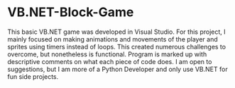 # VB.NET-Block-Game

This basic VB.NET game was developed in Visual Studio.  For this project, I mainly focused on making animations and movements of the player and sprites using timers instead of loops.  This created numerous challenges to overcome, but nonetheless is functional.  Program is marked up with descriptive comments on what each piece of code does.  I am open to suggestions, but I am more of a Python Developer and only use VB.NET for fun side projects.
